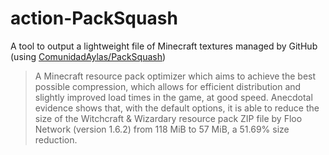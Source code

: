 # action-PackSquash

A tool to output a lightweight file of Minecraft textures managed by GitHub (using [ComunidadAylas/PackSquash](https://github.com/ComunidadAylas/PackSquash))

> A Minecraft resource pack optimizer which aims to achieve the best possible compression, which allows for efficient distribution and slightly improved load times in the game, at good speed. Anecdotal evidence shows that, with the default options, it is able to reduce the size of the Witchcraft & Wizardary resource pack ZIP file by Floo Network (version 1.6.2) from 118 MiB to 57 MiB, a 51.69% size reduction.
